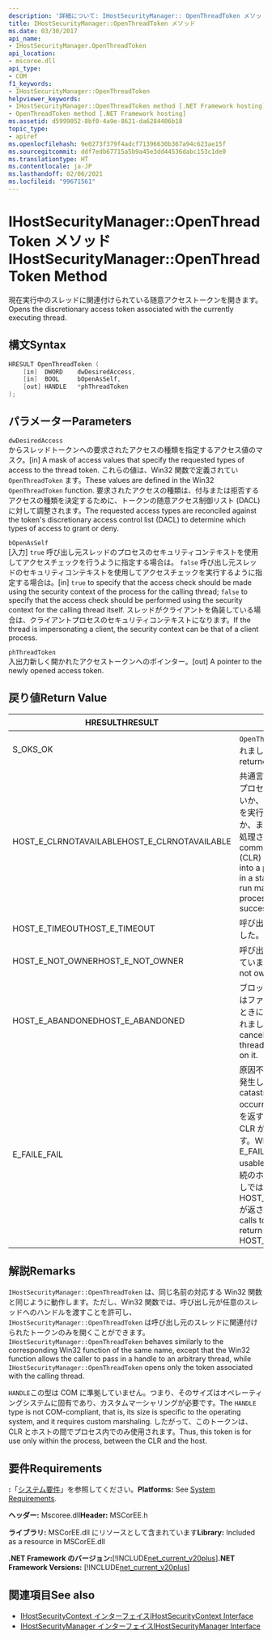 ```yaml
---
description: '詳細について: IHostSecurityManager:: OpenThreadToken メソッド'
title: IHostSecurityManager::OpenThreadToken メソッド
ms.date: 03/30/2017
api_name:
- IHostSecurityManager.OpenThreadToken
api_location:
- mscoree.dll
api_type:
- COM
f1_keywords:
- IHostSecurityManager::OpenThreadToken
helpviewer_keywords:
- IHostSecurityManager::OpenThreadToken method [.NET Framework hosting]
- OpenThreadToken method [.NET Framework hosting]
ms.assetid: d5999052-8bf0-4a9e-8621-da6284406b18
topic_type:
- apiref
ms.openlocfilehash: 9e0273f379f4adcf71396630b367a94c623ae15f
ms.sourcegitcommit: ddf7edb67715a5b9a45e3dd44536dabc153c1de0
ms.translationtype: HT
ms.contentlocale: ja-JP
ms.lasthandoff: 02/06/2021
ms.locfileid: "99671561"
---
```

# <a name="ihostsecuritymanageropenthreadtoken-method"></a><span data-ttu-id="f9252-103">IHostSecurityManager::OpenThreadToken メソッド</span><span class="sxs-lookup"><span data-stu-id="f9252-103">IHostSecurityManager::OpenThreadToken Method</span></span>

<span data-ttu-id="f9252-104">現在実行中のスレッドに関連付けられている随意アクセストークンを開きます。</span><span class="sxs-lookup"><span data-stu-id="f9252-104">Opens the discretionary access token associated with the currently executing thread.</span></span>  
  
## <a name="syntax"></a><span data-ttu-id="f9252-105">構文</span><span class="sxs-lookup"><span data-stu-id="f9252-105">Syntax</span></span>  
  
```cpp  
HRESULT OpenThreadToken (  
    [in]  DWORD    dwDesiredAccess,
    [in]  BOOL     bOpenAsSelf,
    [out] HANDLE   *phThreadToken  
);  
```  
  
## <a name="parameters"></a><span data-ttu-id="f9252-106">パラメーター</span><span class="sxs-lookup"><span data-stu-id="f9252-106">Parameters</span></span>  

 `dwDesiredAccess`  
 <span data-ttu-id="f9252-107">からスレッドトークンへの要求されたアクセスの種類を指定するアクセス値のマスク。</span><span class="sxs-lookup"><span data-stu-id="f9252-107">[in] A mask of access values that specify the requested types of access to the thread token.</span></span> <span data-ttu-id="f9252-108">これらの値は、Win32 関数で定義されてい `OpenThreadToken` ます。</span><span class="sxs-lookup"><span data-stu-id="f9252-108">These values are defined in the Win32 `OpenThreadToken` function.</span></span> <span data-ttu-id="f9252-109">要求されたアクセスの種類は、付与または拒否するアクセスの種類を決定するために、トークンの随意アクセス制御リスト (DACL) に対して調整されます。</span><span class="sxs-lookup"><span data-stu-id="f9252-109">The requested access types are reconciled against the token's discretionary access control list (DACL) to determine which types of access to grant or deny.</span></span>  
  
 `bOpenAsSelf`  
 <span data-ttu-id="f9252-110">[入力] `true` 呼び出し元スレッドのプロセスのセキュリティコンテキストを使用してアクセスチェックを行うように指定する場合は。 `false` 呼び出し元スレッドのセキュリティコンテキストを使用してアクセスチェックを実行するように指定する場合は。</span><span class="sxs-lookup"><span data-stu-id="f9252-110">[in] `true` to specify that the access check should be made using the security context of the process for the calling thread; `false` to specify that the access check should be performed using the security context for the calling thread itself.</span></span> <span data-ttu-id="f9252-111">スレッドがクライアントを偽装している場合は、クライアントプロセスのセキュリティコンテキストになります。</span><span class="sxs-lookup"><span data-stu-id="f9252-111">If the thread is impersonating a client, the security context can be that of a client process.</span></span>  
  
 `phThreadToken`  
 <span data-ttu-id="f9252-112">入出力新しく開かれたアクセストークンへのポインター。</span><span class="sxs-lookup"><span data-stu-id="f9252-112">[out] A pointer to the newly opened access token.</span></span>  
  
## <a name="return-value"></a><span data-ttu-id="f9252-113">戻り値</span><span class="sxs-lookup"><span data-stu-id="f9252-113">Return Value</span></span>  
  
|<span data-ttu-id="f9252-114">HRESULT</span><span class="sxs-lookup"><span data-stu-id="f9252-114">HRESULT</span></span>|<span data-ttu-id="f9252-115">説明</span><span class="sxs-lookup"><span data-stu-id="f9252-115">Description</span></span>|  
|-------------|-----------------|  
|<span data-ttu-id="f9252-116">S_OK</span><span class="sxs-lookup"><span data-stu-id="f9252-116">S_OK</span></span>|<span data-ttu-id="f9252-117">`OpenThreadToken` 正常に返されました。</span><span class="sxs-lookup"><span data-stu-id="f9252-117">`OpenThreadToken` returned successfully.</span></span>|  
|<span data-ttu-id="f9252-118">HOST_E_CLRNOTAVAILABLE</span><span class="sxs-lookup"><span data-stu-id="f9252-118">HOST_E_CLRNOTAVAILABLE</span></span>|<span data-ttu-id="f9252-119">共通言語ランタイム (CLR) がプロセスに読み込まれていないか、CLR がマネージコードを実行できない状態であるか、または呼び出しが正常に処理されていません。</span><span class="sxs-lookup"><span data-stu-id="f9252-119">The common language runtime (CLR) has not been loaded into a process, or the CLR is in a state in which it cannot run managed code or process the call successfully.</span></span>|  
|<span data-ttu-id="f9252-120">HOST_E_TIMEOUT</span><span class="sxs-lookup"><span data-stu-id="f9252-120">HOST_E_TIMEOUT</span></span>|<span data-ttu-id="f9252-121">呼び出しがタイムアウトしました。</span><span class="sxs-lookup"><span data-stu-id="f9252-121">The call timed out.</span></span>|  
|<span data-ttu-id="f9252-122">HOST_E_NOT_OWNER</span><span class="sxs-lookup"><span data-stu-id="f9252-122">HOST_E_NOT_OWNER</span></span>|<span data-ttu-id="f9252-123">呼び出し元がロックを所有していません。</span><span class="sxs-lookup"><span data-stu-id="f9252-123">The caller does not own the lock.</span></span>|  
|<span data-ttu-id="f9252-124">HOST_E_ABANDONED</span><span class="sxs-lookup"><span data-stu-id="f9252-124">HOST_E_ABANDONED</span></span>|<span data-ttu-id="f9252-125">ブロックされたスレッドまたはファイバーが待機しているときに、イベントが取り消されました。</span><span class="sxs-lookup"><span data-stu-id="f9252-125">An event was canceled while a blocked thread or fiber was waiting on it.</span></span>|  
|<span data-ttu-id="f9252-126">E_FAIL</span><span class="sxs-lookup"><span data-stu-id="f9252-126">E_FAIL</span></span>|<span data-ttu-id="f9252-127">原因不明の致命的なエラーが発生しました。</span><span class="sxs-lookup"><span data-stu-id="f9252-127">An unknown catastrophic failure occurred.</span></span> <span data-ttu-id="f9252-128">メソッドが E_FAIL を返すと、そのプロセス内で CLR が使用できなくなります。</span><span class="sxs-lookup"><span data-stu-id="f9252-128">When a method returns E_FAIL, the CLR is no longer usable within the process.</span></span> <span data-ttu-id="f9252-129">後続のホストメソッドの呼び出しでは HOST_E_CLRNOTAVAILABLE が返されます。</span><span class="sxs-lookup"><span data-stu-id="f9252-129">Subsequent calls to hosting methods return HOST_E_CLRNOTAVAILABLE.</span></span>|  
  
## <a name="remarks"></a><span data-ttu-id="f9252-130">解説</span><span class="sxs-lookup"><span data-stu-id="f9252-130">Remarks</span></span>  

 <span data-ttu-id="f9252-131">`IHostSecurityManager::OpenThreadToken` は、同じ名前の対応する Win32 関数と同じように動作します。ただし、Win32 関数では、呼び出し元が任意のスレッドへのハンドルを渡すことを許可し、 `IHostSecurityManager::OpenThreadToken` は呼び出し元のスレッドに関連付けられたトークンのみを開くことができます。</span><span class="sxs-lookup"><span data-stu-id="f9252-131">`IHostSecurityManager::OpenThreadToken` behaves similarly to the corresponding Win32 function of the same name, except that the Win32 function allows the caller to pass in a handle to an arbitrary thread, while `IHostSecurityManager::OpenThreadToken` opens only the token associated with the calling thread.</span></span>  
  
 <span data-ttu-id="f9252-132">`HANDLE`この型は COM に準拠していません。つまり、そのサイズはオペレーティングシステムに固有であり、カスタムマーシャリングが必要です。</span><span class="sxs-lookup"><span data-stu-id="f9252-132">The `HANDLE` type is not COM-compliant, that is, its size is specific to the operating system, and it requires custom marshaling.</span></span> <span data-ttu-id="f9252-133">したがって、このトークンは、CLR とホストの間でプロセス内でのみ使用されます。</span><span class="sxs-lookup"><span data-stu-id="f9252-133">Thus, this token is for use only within the process, between the CLR and the host.</span></span>  
  
## <a name="requirements"></a><span data-ttu-id="f9252-134">要件</span><span class="sxs-lookup"><span data-stu-id="f9252-134">Requirements</span></span>  

 <span data-ttu-id="f9252-135">**:**「[システム要件](../../get-started/system-requirements.md)」を参照してください。</span><span class="sxs-lookup"><span data-stu-id="f9252-135">**Platforms:** See [System Requirements](../../get-started/system-requirements.md).</span></span>  
  
 <span data-ttu-id="f9252-136">**ヘッダー:** Mscoree.dll</span><span class="sxs-lookup"><span data-stu-id="f9252-136">**Header:** MSCorEE.h</span></span>  
  
 <span data-ttu-id="f9252-137">**ライブラリ:** MSCorEE.dll にリソースとして含まれています</span><span class="sxs-lookup"><span data-stu-id="f9252-137">**Library:** Included as a resource in MSCorEE.dll</span></span>  
  
 <span data-ttu-id="f9252-138">**.NET Framework のバージョン:**[!INCLUDE[net_current_v20plus](../../../../includes/net-current-v20plus-md.md)]</span><span class="sxs-lookup"><span data-stu-id="f9252-138">**.NET Framework Versions:** [!INCLUDE[net_current_v20plus](../../../../includes/net-current-v20plus-md.md)]</span></span>  
  
## <a name="see-also"></a><span data-ttu-id="f9252-139">関連項目</span><span class="sxs-lookup"><span data-stu-id="f9252-139">See also</span></span>

- [<span data-ttu-id="f9252-140">IHostSecurityContext インターフェイス</span><span class="sxs-lookup"><span data-stu-id="f9252-140">IHostSecurityContext Interface</span></span>](ihostsecuritycontext-interface.md)
- [<span data-ttu-id="f9252-141">IHostSecurityManager インターフェイス</span><span class="sxs-lookup"><span data-stu-id="f9252-141">IHostSecurityManager Interface</span></span>](ihostsecuritymanager-interface.md)
